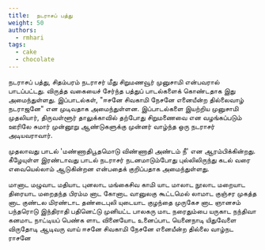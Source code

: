 ```yaml
---
title: 	நடராசப் பத்து
weight: 50
authors:
  - rmhari
tags:
  - cake
  - chocolate
---
```



நடராசப் பத்து, சிதம்பரம் நடராசர் மீது சிறுமணவூர் முனுசாமி என்பவரால் பாடப்பட்டது. விருத்த வகையைச் சேர்ந்த பத்துப் பாடல்களைக் கொண்டதாக இது அமைந்துள்ளது. இப்பாடல்கள், "ஈசனே சிவகாமி நேசனே எனையீன்ற தில்லைவாழ் நடராஜனே" என முடிவதாக அமைந்துள்ளன. இப்பாடல்களை இயற்றிய முனுசாமி முதலியார், திருவள்ளூர் தாலுக்காவில் தற்போது சிறுமணைவை என வழங்கப்படும் ஊரிலே சுமார் முன்னூறு ஆண்டுகளுக்கு முன்னர் வாழ்ந்த ஒரு நடராசர் அடியவராவார்.

முதலாவது பாடல் 'மண்ணாதிபூதமொடு விண்ணாதி அண்டம் நீ' என ஆரம்பிக்கின்றது. கீழேயுள்ள இரண்டாவது பாடல் நடராசர் நடனமாடும்போது புல்லிலிருந்து கடல் வரை எவையெல்லாம் ஆடுகின்றன என்பதைக் குறிப்பதாக அமைந்துள்ளது.

மானாட மழுவாட மதியாட புனலாட
மங்கைசிவ காமி யாட
மாலாட நூலாட மறையாட திரையாட
மறைதந்த பிரம்ம னாட
கோனாட வானுலகு கூட்டமெல் லாமாட
குஞ்சர முகத்த னாட
குண்டல மிரண்டாட தண்டைபுலி யுடையாட
குழந்தை முருகேச னாட
ஞானசம் பந்தரொடு இந்திராதி பதினெட்டு
முனியட்ட பாலகரு மாட
நரைதும்பை யருகாட நந்திவா கனமாட
நாட்டியப் பெண்க ளாட
வினையோட உனைப்பாட யெனைநாடி யிதுவேளை
விருதோடி ஆடிவரு வாய்
ஈசனே சிவகாமி நேசனே எனையீன்ற
தில்லை வாழ்நட ராசனே